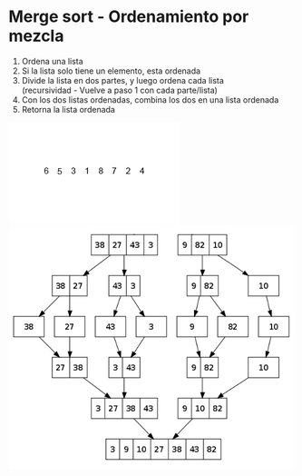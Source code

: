 [//]: # ( spellcheck-language es )
<!-- Global site tag (gtag.js) - Google Analytics -->
<script async src="https://www.googletagmanager.com/gtag/js?id=UA-58458282-5"></script>
<script>
  window.dataLayer = window.dataLayer || [];
  function gtag(){dataLayer.push(arguments);}
  gtag('js', new Date());

  gtag('config', 'UA-58458282-5');
</script>

# Merge sort - Ordenamiento por mezcla



1. Ordena una lista
2. Si la lista solo tiene un elemento, esta ordenada
3. Divide la lista en dos partes, y luego ordena cada lista 
<br/>(recursividad - Vuelve a paso 1 con cada parte/lista)
4. Con los dos listas ordenadas, combina los dos en una lista ordenada
5. Retorna la lista ordenada

<img src="Merge-sort-example-300px.gif">

<img src="merge-sort-diagram.png">
